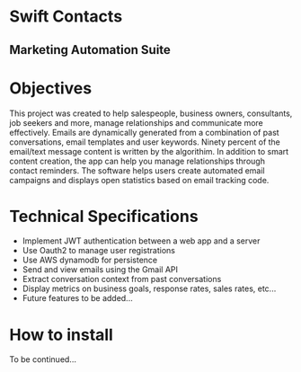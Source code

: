 # Swift Contacts
## Marketing Automation Suite
 
# Objectives
This project was created to help salespeople, business owners, consultants, job seekers and more, manage relationships and communicate more effectively. Emails are dynamically generated from a combination of past conversations, email templates and user keywords. Ninety percent of the email/text message content is written by the algorithim. In addition to smart content creation, the app can help you manage relationships through contact reminders. The software helps users create automated email campaigns and displays open statistics based on email tracking code.  
# Technical Specifications
- Implement JWT authentication between a web app and a server
- Use Oauth2 to manage user registrations
- Use AWS dynamodb for persistence
- Send and view emails using the Gmail API 
- Extract conversation context from past conversations
- Display metrics on business goals, response rates, sales rates, etc...
- Future features to be added...

# How to install
To be continued...